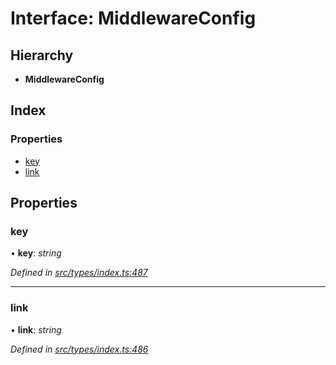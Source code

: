 # Interface: MiddlewareConfig

## Hierarchy

* **MiddlewareConfig**

## Index

### Properties

* [key](middlewareconfig.md#key)
* [link](middlewareconfig.md#link)

## Properties

###  key

• **key**: *string*

*Defined in [src/types/index.ts:487](https://github.com/PolymathNetwork/polymesh-sdk/blob/c77f6a3e/src/types/index.ts#L487)*

___

###  link

• **link**: *string*

*Defined in [src/types/index.ts:486](https://github.com/PolymathNetwork/polymesh-sdk/blob/c77f6a3e/src/types/index.ts#L486)*
